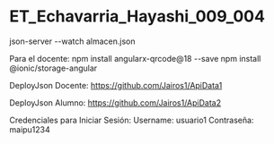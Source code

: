 # ET_Echavarria_Hayashi_009_004

json-server --watch almacen.json

Para el docente:
npm install angularx-qrcode@18 --save
npm install @ionic/storage-angular

DeployJson Docente: https://github.com/Jairos1/ApiData1

DeployJson Alumno: https://github.com/Jairos1/ApiData2

Credenciales para Iniciar Sesión:
Username: usuario1
Contraseña: maipu1234
